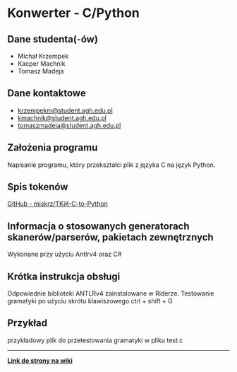 # Konwerter - C/Python

## Dane studenta(-ów)
- Michał Krzempek
- Kacper Machnik
- Tomasz Madeja

## Dane kontaktowe
- krzempekm@student.agh.edu.pl
- kmachnik@student.agh.edu.pl
- tomaszmadeja@student.agh.edu.pl

## Założenia programu
Napisanie programu, który przekształci plik z języka C na język Python.

## Spis tokenów
[GitHub - miskrz/TKiK-C-to-Python](https://github.com/miskrz/TKiK-C-to-Python)

## Informacja o stosowanych generatorach skanerów/parserów, pakietach zewnętrznych
Wykonane przy użyciu Antlrv4 oraz C#

## Krótka instrukcja obsługi
Odpowiednie biblioteki ANTLRv4 zainstalowane w Riderze.
Testowanie gramatyki po użyciu skrótu klawiszowego ctrl + shift + G

## Przykład
przykładowy plik do przetestowania gramatyki w pliku test.c

---

[**Link do strony na wiki**](https://home.agh.edu.pl/~jpi/dokuwiki/doku.php?id=dydaktyka:kompilatory:2024:projekty:temat6)
